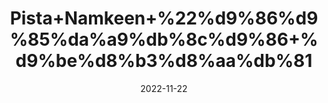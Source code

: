 ---
title: 'Pista+Namkeen+%22%d9%86%d9%85%da%a9%db%8c%d9%86+%d9%be%d8%b3%d8%aa%db%81'
date: '2022-11-22' 
metatag: '' 
inventory: '0' 
draft: false 
# meta description 
shortDescripton: 'Salted+Pistachio%22+It+can+help+with+reducing+the+risk+of+heart+diseases%2c+lower+blood+pressure+and+cholesterol%2c+and+prevent+anemia.+'
description: 'Dry+Fruit+%da%88%d8%b1%d8%a7%d8%a6%db%8c+%d9%81%d8%b1%d9%88%d8%aa'
longdescription: ''
tags: ''
brand: ''
subCategory: ''
unit: '250 gm-Pk'
sellCount: '0'
featured: True
# product Price
price: '800.0'
# Product Short Description
shortDescription: 'Salted+Pistachio%22+It+can+help+with+reducing+the+risk+of+heart+diseases%2c+lower+blood+pressure+and+cholesterol%2c+and+prevent+anemia.+'
productID: 'A65984DF-353C-ED11-996A-005056B3A416'
type: 'products'
category: 'Dry+Fruit+%da%88%d8%b1%d8%a7%d8%a6%db%8c+%d9%81%d8%b1%d9%88%d8%aa' 
thumnailproduct: 'https://eraconnect.blob.core.windows.net/product-images/aminsaddiquidawakhana/a2784bfb-c412-4249-9e58-071337c86543.webp' 
images:
  - image: 'https://eraconnect.blob.core.windows.net/product-images/aminsaddiquidawakhana/a2784bfb-c412-4249-9e58-071337c86543.webp'  
Variants:
---